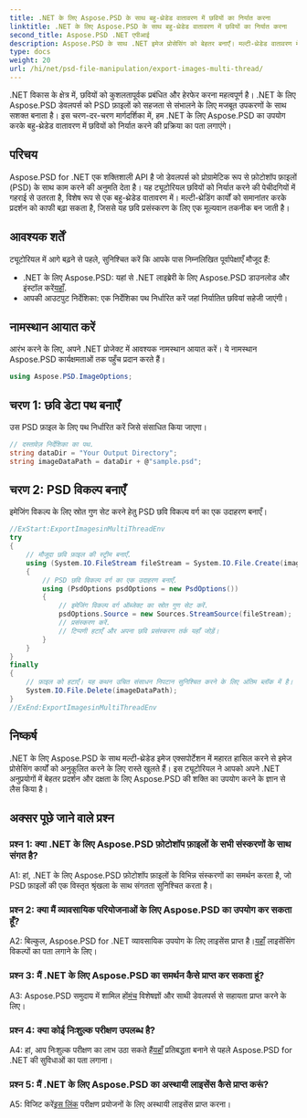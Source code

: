 ```yaml
---
title: .NET के लिए Aspose.PSD के साथ बहु-थ्रेडेड वातावरण में छवियों का निर्यात करना
linktitle: .NET के लिए Aspose.PSD के साथ बहु-थ्रेडेड वातावरण में छवियों का निर्यात करना
second_title: Aspose.PSD .NET एपीआई
description: Aspose.PSD के साथ .NET इमेज प्रोसेसिंग को बेहतर बनाएँ। मल्टी-थ्रेडेड वातावरण में इमेज निर्यात करें। बिना किसी प्रयास के प्रदर्शन और दक्षता बढ़ाएँ।
type: docs
weight: 20
url: /hi/net/psd-file-manipulation/export-images-multi-thread/
---
```

.NET विकास के क्षेत्र में, छवियों को कुशलतापूर्वक प्रबंधित और हेरफेर करना महत्वपूर्ण है। .NET के लिए Aspose.PSD डेवलपर्स को PSD फ़ाइलों को सहजता से संभालने के लिए मजबूत उपकरणों के साथ सशक्त बनाता है। इस चरण-दर-चरण मार्गदर्शिका में, हम .NET के लिए Aspose.PSD का उपयोग करके बहु-थ्रेडेड वातावरण में छवियों को निर्यात करने की प्रक्रिया का पता लगाएंगे।
## परिचय
Aspose.PSD for .NET एक शक्तिशाली API है जो डेवलपर्स को प्रोग्रामेटिक रूप से फ़ोटोशॉप फ़ाइलों (PSD) के साथ काम करने की अनुमति देता है। यह ट्यूटोरियल छवियों को निर्यात करने की पेचीदगियों में गहराई से उतरता है, विशेष रूप से एक बहु-थ्रेडेड वातावरण में। मल्टी-थ्रेडिंग कार्यों को समानांतर करके प्रदर्शन को काफी बढ़ा सकता है, जिससे यह छवि प्रसंस्करण के लिए एक मूल्यवान तकनीक बन जाती है।
## आवश्यक शर्तें
ट्यूटोरियल में आगे बढ़ने से पहले, सुनिश्चित करें कि आपके पास निम्नलिखित पूर्वापेक्षाएँ मौजूद हैं:
-  .NET के लिए Aspose.PSD: यहां से .NET लाइब्रेरी के लिए Aspose.PSD डाउनलोड और इंस्टॉल करें[यहाँ](https://releases.aspose.com/psd/net/).
- आपकी आउटपुट निर्देशिका: एक निर्देशिका पथ निर्धारित करें जहां निर्यातित छवियां सहेजी जाएंगी।
## नामस्थान आयात करें
आरंभ करने के लिए, अपने .NET प्रोजेक्ट में आवश्यक नामस्थान आयात करें। ये नामस्थान Aspose.PSD कार्यक्षमताओं तक पहुँच प्रदान करते हैं।
```csharp
using Aspose.PSD.ImageOptions;

```
## चरण 1: छवि डेटा पथ बनाएँ
उस PSD फ़ाइल के लिए पथ निर्धारित करें जिसे संसाधित किया जाएगा।
```csharp
// दस्तावेज़ निर्देशिका का पथ.
string dataDir = "Your Output Directory";
string imageDataPath = dataDir + @"sample.psd";
```
## चरण 2: PSD विकल्प बनाएँ
इमेजिंग विकल्प के लिए स्रोत गुण सेट करने हेतु PSD छवि विकल्प वर्ग का एक उदाहरण बनाएँ।
```csharp
//ExStart:ExportImagesinMultiThreadEnv
try
{
    // मौजूदा छवि फ़ाइल की स्ट्रीम बनाएँ.
    using (System.IO.FileStream fileStream = System.IO.File.Create(imageDataPath))
    {
        // PSD छवि विकल्प वर्ग का एक उदाहरण बनाएँ.
        using (PsdOptions psdOptions = new PsdOptions())
        {
            // इमेजिंग विकल्प वर्ग ऑब्जेक्ट का स्रोत गुण सेट करें.
            psdOptions.Source = new Sources.StreamSource(fileStream);
            // प्रसंस्करण करें.
            // टिप्पणी हटाएँ और अपना छवि प्रसंस्करण तर्क यहाँ जोड़ें।
        }
    }
}
finally
{
    // फ़ाइल को हटाएँ। यह कथन उचित संसाधन निपटान सुनिश्चित करने के लिए अंतिम ब्लॉक में है।
    System.IO.File.Delete(imageDataPath);
}
//ExEnd:ExportImagesinMultiThreadEnv
```
## निष्कर्ष
.NET के लिए Aspose.PSD के साथ मल्टी-थ्रेडेड इमेज एक्सपोर्टेशन में महारत हासिल करने से इमेज प्रोसेसिंग कार्यों को अनुकूलित करने के लिए रास्ते खुलते हैं। इस ट्यूटोरियल ने आपको अपने .NET अनुप्रयोगों में बेहतर प्रदर्शन और दक्षता के लिए Aspose.PSD की शक्ति का उपयोग करने के ज्ञान से लैस किया है।

## अक्सर पूछे जाने वाले प्रश्न

### प्रश्न 1: क्या .NET के लिए Aspose.PSD फ़ोटोशॉप फ़ाइलों के सभी संस्करणों के साथ संगत है?

A1: हां, .NET के लिए Aspose.PSD फ़ोटोशॉप फ़ाइलों के विभिन्न संस्करणों का समर्थन करता है, जो PSD फ़ाइलों की एक विस्तृत श्रृंखला के साथ संगतता सुनिश्चित करता है।

### प्रश्न 2: क्या मैं व्यावसायिक परियोजनाओं के लिए Aspose.PSD का उपयोग कर सकता हूँ?

 A2: बिल्कुल, Aspose.PSD for .NET व्यावसायिक उपयोग के लिए लाइसेंस प्राप्त है।[यहाँ](https://purchase.aspose.com/buy) लाइसेंसिंग विकल्पों का पता लगाने के लिए।

### प्रश्न 3: मैं .NET के लिए Aspose.PSD का समर्थन कैसे प्राप्त कर सकता हूं?

 A3: Aspose.PSD समुदाय में शामिल हों[मंच](https://forum.aspose.com/c/psd/34) विशेषज्ञों और साथी डेवलपर्स से सहायता प्राप्त करने के लिए।

### प्रश्न 4: क्या कोई निःशुल्क परीक्षण उपलब्ध है?

 A4: हां, आप निःशुल्क परीक्षण का लाभ उठा सकते हैं[यहाँ](https://releases.aspose.com/) प्रतिबद्धता बनाने से पहले Aspose.PSD for .NET की सुविधाओं का पता लगाना।

### प्रश्न 5: मैं .NET के लिए Aspose.PSD का अस्थायी लाइसेंस कैसे प्राप्त करूं?

 A5: विजिट करें[इस लिंक](https://purchase.aspose.com/temporary-license/) परीक्षण प्रयोजनों के लिए अस्थायी लाइसेंस प्राप्त करना।